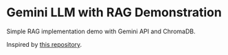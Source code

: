 # Gemini LLM with RAG Demonstration
Simple RAG implementation demo with Gemini API and ChromaDB.

Inspired by [this repository](https://github.com/amiegirl/LangChain-RAG-System-with-Google-Gemini).